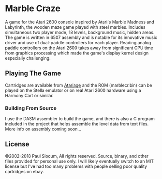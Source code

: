 # Marble Craze

A game for the Atari 2600 console inspired by Atari's Marble Madness and Labyrinth, the wooden maze game played with steel marbles. Includes simultaneous two player mode, 18 levels, background music, hidden areas.  The game is written in 6507 assembly and is notable for its innovative music driver and use of dual-paddle controllers for each player. Reading analog paddle controllers on the Atari 2600 takes away from significant CPU time from graphics processing which made the game's display kernel design especially challenging.


## Playing The Game

Cartridges are available from [Atariage](https://atariage.com/software_page.php?SoftwareID=3699) and the ROM (marblecr.bin) can be played on the Stella emulator or on real Atari 2600 hardware using a Harmony Cart or similar.


### Building From Source

I use the DASM assembler to build the game, and there is also a C program included in the project that helps assemble the level data from text files.  More info on assembly coming soon...


## License

©2002-2018 Paul Slocum, All rights reserved.  Source, binary, and other files provided for personal use only.  I will likely eventually switch to an MIT license but I've had too many problems with people selling poor quality cartridges on ebay.

